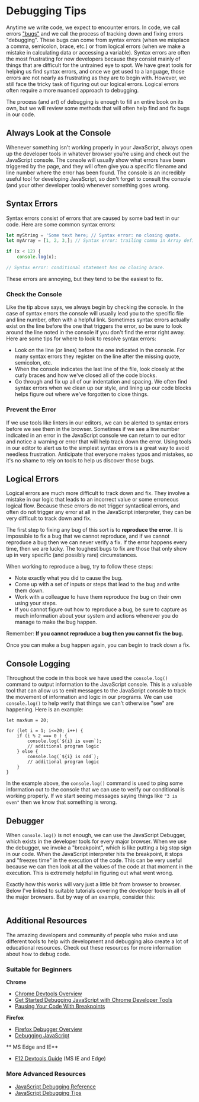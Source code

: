 # Debugging Tips

Anytime we write code, we expect to encounter errors. In code, we call errors ["bugs"](https://en.wikipedia.org/wiki/Software_bug) and we call the process of tracking down and fixing errors "debugging". These bugs can come from syntax errors (when we misplace a comma, semicolon, brace, etc.) or from logical errors (when we make a mistake in calculating data or accessing a variable). Syntax errors are often the most frustrating for new developers because they consist mainly of things that are difficult for the untrained eye to spot. We have great tools for helping us find syntax errors, and once we get used to a language, those errors are not nearly as frustrating as they are to begin with. However, we still face the tricky task of figuring out our logical errors. Logical errors often require a more nuanced approach to debugging.

The process (and art) of debugging is enough to fill an entire book on its own, but we will review some methods that will often help find and fix bugs in our code.

<div class="tip-box">
    <h2>Always Look at the Console</h2>
    <p>Whenever something isn't working properly in your JavaScript, always open up the developer tools in whatever browser you're using and check out the JavaScript console. The console will usually show what errors have been triggered by the page, and they will often give you a specific filename and line number where the error has been found. The console is an incredibly useful tool for developing JavaScript, so don't forget to consult the console (and your other developer tools) whenever something goes wrong.</p>
</div>

## Syntax Errors
Syntax errors consist of errors that are caused by some bad text in our code. Here are some common syntax errors:

```js
let myString = 'Some text here; // Syntax error: no closing quote.
let myArray = [1, 2, 3,]; // Syntax error: trailing comma in Array definition.

if (x < 12) {
    console.log(x);

// Syntax error: conditional statement has no closing brace.
```

These errors are annoying, but they tend to be the easiest to fix. 

### Check the Console
Like the tip above says, we always begin by checking the console. In the case of syntax errors the console will usually lead you to the specific file and line number, often with a helpful link. Sometimes syntax errors actually exist on the line before the one that triggers the error, so be sure to look around the line noted in the console if you don't find the error right away. Here are some tips for where to look to resolve syntax errors:

* Look on the line (or lines) before the one indicated in the console. For many syntax errors they register on the line after the missing quote, semicolon, etc.
* When the console indicates the last line of the file, look closely at the curly braces and how we've closed all of the code blocks. 
* Go through and fix up all of our indentation and spacing. We often find syntax errors when we clean up our style, and lining up our code blocks helps figure out where we've forgotten to close things.

### Prevent the Error
If we use tools like linters in our editors, we can be alerted to syntax errors before we see them in the browser. Sometimes if we see a line number indicated in an error in the JavaScript console we can return to our editor and notice a warning or error that will help track down the error. Using tools in our editor to alert us to the simplest syntax errors is a great way to avoid needless frustration. Anticipate that everyone makes typos and mistakes, so it's no shame to rely on tools to help us discover those bugs.

## Logical Errors
Logical errors are much more difficult to track down and fix. They involve a mistake in our logic that leads to an incorrect value or some erroneous logical flow. Because these errors do not trigger syntactical errors, and often do not trigger any error at all in the JavaScript interpreter, they can be very difficult to track down and fix.

The first step to fixing any bug of this sort is to **reproduce the error**. It is impossible to fix a bug that we cannot reproduce, and if we cannot reproduce a bug then we can never verify a fix. If the error happens every time, then we are lucky. The toughest bugs to fix are those that only show up in very specific (and possibly rare) circumstances. 

When working to reproduce a bug, try to follow these steps:

* Note exactly what you did to cause the bug.
* Come up with a set of inputs or steps that lead to the bug and write them down.
* Work with a colleague to have them reproduce the bug on their own using your steps.
* If you cannot figure out how to reproduce a bug, be sure to capture as much information about your system and actions whenever you do manage to make the bug happen.

Remember: **If you cannot reproduce a bug then you cannot fix the bug.**

Once you can make a bug happen again, you can begin to track down a fix.

## Console Logging
Throughout the code in this book we have used the `console.log()` command to output information to the JavaScript console. This is a valuable tool that can allow us to emit messages to the JavaScript console to track the movement of information and logic in our programs. We can use `console.log()` to help verify that things we can't otherwise "see" are happening. Here is an example:

```
let maxNum = 20;

for (let i = 1; i<=20; i++) {
    if (i % 2 === 0 ) {
        console.log(`${i} is even`);
        // additional program logic
    } else {
        console.log(`${i} is odd`);
        // additional program logic
    }
}
```
In the example above, the `console.log()` command is used to ping some information out to the console that we can use to verify our conditional is working properly. If we start seeing messages saying things like `"3 is even"` then we know that something is wrong.

## Debugger
When `console.log()` is not enough, we can use the JavaScript Debugger, which exists in the developer tools for every major browser. When we use the debugger, we invoke a "breakpoint", which is like putting a big stop sign in our code. When the JavaScript interpreter hits the breakpoint, it stops and "freezes time" in the execution of the code. This can be very useful because we can then look at all the values of the code at that moment in the execution. This is extremely helpful in figuring out what went wrong.

Exactly how this works will vary just a little bit from browser to browser. Below I've linked to suitable tutorials covering the developer tools in all of the major browsers. But by way of an example, consider this:

```js

```


## Additional Resources
The amazing developers and community of people who make and use different tools to help with development and debugging also create a lot of educational resources. Check out these resources for more information about how to debug code.

### Suitable for Beginners

**Chrome**
* [Chrome Devtools Overview](https://developers.google.com/web/tools/chrome-devtools/)
* [Get Started Debugging JavaScript with Chrome Developer Tools](https://developers.google.com/web/tools/chrome-devtools/javascript/)
* [Pausing Your Code With Breakpoints](https://developers.google.com/web/tools/chrome-devtools/javascript/breakpoints)

**Firefox**
* [Firefox Debugger Overview](https://developer.mozilla.org/en-US/docs/Tools/Debugger)
* [Debugging JavaScript](https://developer.mozilla.org/en-US/docs/Mozilla/Debugging/Debugging_JavaScript)

** MS Edge and IE**
* [F12 Devtools Guide](https://docs.microsoft.com/en-us/microsoft-edge/f12-devtools-guide) (MS IE and Edge)

### More Advanced Resources
* [JavaScript Debugging Reference](https://developers.google.com/web/tools/chrome-devtools/javascript/reference)
* [JavaScript Debugging Tips](https://raygun.com/blog/javascript-debugging/)
